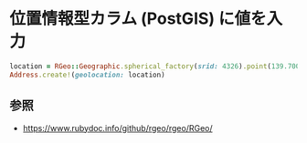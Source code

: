 # 位置情報型カラム (PostGIS) に値を入力

```ruby
location = RGeo::Geographic.spherical_factory(srid: 4326).point(139.7003912, 35.6897376)
Address.create!(geolocation: location)
```

## 参照
- https://www.rubydoc.info/github/rgeo/rgeo/RGeo/
